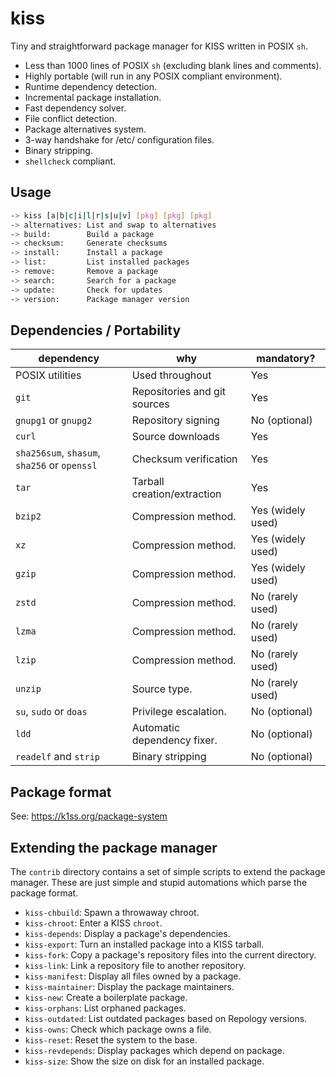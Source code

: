 # kiss

Tiny and straightforward package manager for KISS written in POSIX `sh`.

- Less than 1000 lines of POSIX `sh` (excluding blank lines and comments).
- Highly portable (will run in any POSIX compliant environment).
- Runtime dependency detection.
- Incremental package installation.
- Fast dependency solver.
- File conflict detection.
- Package alternatives system.
- 3-way handshake for /etc/ configuration files.
- Binary stripping.
- `shellcheck` compliant.


## Usage

```sh
-> kiss [a|b|c|i|l|r|s|u|v] [pkg] [pkg] [pkg]
-> alternatives: List and swap to alternatives
-> build:        Build a package
-> checksum:     Generate checksums
-> install:      Install a package
-> list:         List installed packages
-> remove:       Remove a package
-> search:       Search for a package
-> update:       Check for updates
-> version:      Package manager version
```

## Dependencies / Portability

| dependency      | why                          | mandatory?        |
| --------------- | ---------------------------- | ----------------- |
| POSIX utilities | Used throughout              | Yes               |
| `git`           | Repositories and git sources | Yes               |
| `gnupg1` or `gnupg2` | Repository signing      | No (optional)     |
| `curl`          | Source downloads             | Yes               |
| `sha256sum`, `shasum`, `sha256` or `openssl` | Checksum verification | Yes |
| `tar`           | Tarball creation/extraction  | Yes               |
| `bzip2`         | Compression method.          | Yes (widely used) |
| `xz`            | Compression method.          | Yes (widely used) |
| `gzip`          | Compression method.          | Yes (widely used) |
| `zstd`          | Compression method.          | No  (rarely used) |
| `lzma`          | Compression method.          | No  (rarely used) |
| `lzip`          | Compression method.          | No  (rarely used) |
| `unzip`         | Source type.                 | No  (rarely used) |
| `su`, `sudo` or `doas` | Privilege escalation. | No  (optional)    |
| `ldd`           | Automatic dependency fixer.  | No  (optional)    |
| `readelf` and `strip` | Binary stripping       | No  (optional)    |


## Package format

See: <https://k1ss.org/package-system>


## Extending the package manager

The `contrib` directory contains a set of simple scripts to extend the package manager. These are just simple and stupid automations which parse the package format.

- `kiss-chbuild`: Spawn a throwaway chroot.
- `kiss-chroot`: Enter a KISS `chroot`.
- `kiss-depends`: Display a package's dependencies.
- `kiss-export`: Turn an installed package into a KISS tarball.
- `kiss-fork`: Copy a package's repository files into the current directory.
- `kiss-link`: Link a repository file to another repository.
- `kiss-manifest`: Display all files owned by a package.
- `kiss-maintainer`: Display the package maintainers.
- `kiss-new`: Create a boilerplate package.
- `kiss-orphans`: List orphaned packages.
- `kiss-outdated`: List outdated packages based on Repology versions.
- `kiss-owns`: Check which package owns a file.
- `kiss-reset`: Reset the system to the base.
- `kiss-revdepends`: Display packages which depend on package.
- `kiss-size`: Show the size on disk for an installed package.

